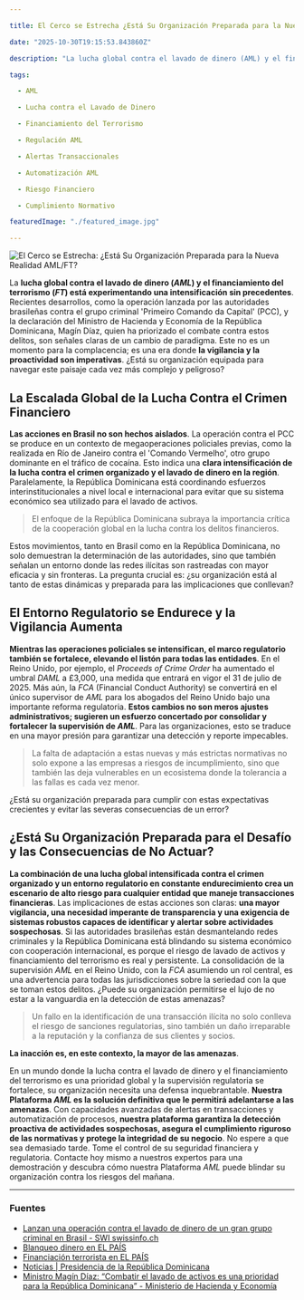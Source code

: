 ```yaml
---

title: El Cerco se Estrecha ¿Está Su Organización Preparada para la Nueva Realidad AML/FT?

date: "2025-10-30T19:15:53.843860Z"

description: "La lucha global contra el lavado de dinero (AML) y el financiamiento del terrorismo (FT) está experimentando una intensificación sin precedentes. Reci..."

tags:

  - AML

  - Lucha contra el Lavado de Dinero

  - Financiamiento del Terrorismo

  - Regulación AML

  - Alertas Transaccionales

  - Automatización AML

  - Riesgo Financiero

  - Cumplimiento Normativo

featuredImage: "./featured_image.jpg"

---
```


![El Cerco se Estrecha: ¿Está Su Organización Preparada para la Nueva Realidad AML/FT?](./featured_image.jpg)

La **lucha global contra el lavado de dinero (*AML*) y el financiamiento del terrorismo (*FT*) está experimentando una intensificación sin precedentes**. Recientes desarrollos, como la operación lanzada por las autoridades brasileñas contra el grupo criminal 'Primeiro Comando da Capital' (PCC), y la declaración del Ministro de Hacienda y Economía de la República Dominicana, Magín Díaz, quien ha priorizado el combate contra estos delitos, son señales claras de un cambio de paradigma. Este no es un momento para la complacencia; es una era donde **la vigilancia y la proactividad son imperativas**. ¿Está su organización equipada para navegar este paisaje cada vez más complejo y peligroso?

## La Escalada Global de la Lucha Contra el Crimen Financiero

**Las acciones en Brasil no son hechos aislados**. La operación contra el PCC se produce en un contexto de megaoperaciones policiales previas, como la realizada en Río de Janeiro contra el 'Comando Vermelho', otro grupo dominante en el tráfico de cocaína. Esto indica una **clara intensificación de la lucha contra el crimen organizado y el lavado de dinero en la región**. Paralelamente, la República Dominicana está coordinando esfuerzos interinstitucionales a nivel local e internacional para evitar que su sistema económico sea utilizado para el lavado de activos.

> El enfoque de la República Dominicana subraya la importancia crítica de la cooperación global en la lucha contra los delitos financieros.

Estos movimientos, tanto en Brasil como en la República Dominicana, no solo demuestran la determinación de las autoridades, sino que también señalan un entorno donde las redes ilícitas son rastreadas con mayor eficacia y sin fronteras. La pregunta crucial es: ¿su organización está al tanto de estas dinámicas y preparada para las implicaciones que conllevan?

## El Entorno Regulatorio se Endurece y la Vigilancia Aumenta

**Mientras las operaciones policiales se intensifican, el marco regulatorio también se fortalece, elevando el listón para todas las entidades**. En el Reino Unido, por ejemplo, el *Proceeds of Crime Order* ha aumentado el umbral *DAML* a £3,000, una medida que entrará en vigor el 31 de julio de 2025. Más aún, la *FCA* (Financial Conduct Authority) se convertirá en el único supervisor de *AML* para los abogados del Reino Unido bajo una importante reforma regulatoria. **Estos cambios no son meros ajustes administrativos; sugieren un esfuerzo concertado por consolidar y fortalecer la supervisión de *AML***. Para las organizaciones, esto se traduce en una mayor presión para garantizar una detección y reporte impecables.

> La falta de adaptación a estas nuevas y más estrictas normativas no solo expone a las empresas a riesgos de incumplimiento, sino que también las deja vulnerables en un ecosistema donde la tolerancia a las fallas es cada vez menor.

¿Está su organización preparada para cumplir con estas expectativas crecientes y evitar las severas consecuencias de un error?

## ¿Está Su Organización Preparada para el Desafío y las Consecuencias de No Actuar?

**La combinación de una lucha global intensificada contra el crimen organizado y un entorno regulatorio en constante endurecimiento crea un escenario de alto riesgo para cualquier entidad que maneje transacciones financieras**. Las implicaciones de estas acciones son claras: **una mayor vigilancia, una necesidad imperante de transparencia y una exigencia de sistemas robustos capaces de identificar y alertar sobre actividades sospechosas**. Si las autoridades brasileñas están desmantelando redes criminales y la República Dominicana está blindando su sistema económico con cooperación internacional, es porque el riesgo de lavado de activos y financiamiento del terrorismo es real y persistente. La consolidación de la supervisión *AML* en el Reino Unido, con la *FCA* asumiendo un rol central, es una advertencia para todas las jurisdicciones sobre la seriedad con la que se toman estos delitos. ¿Puede su organización permitirse el lujo de no estar a la vanguardia en la detección de estas amenazas?

> Un fallo en la identificación de una transacción ilícita no solo conlleva el riesgo de sanciones regulatorias, sino también un daño irreparable a la reputación y la confianza de sus clientes y socios.

**La inacción es, en este contexto, la mayor de las amenazas**.

En un mundo donde la lucha contra el lavado de dinero y el financiamiento del terrorismo es una prioridad global y la supervisión regulatoria se fortalece, su organización necesita una defensa inquebrantable. **Nuestra Plataforma *AML* es la solución definitiva que le permitirá adelantarse a las amenazas**. Con capacidades avanzadas de alertas en transacciones y automatización de procesos, **nuestra plataforma garantiza la detección proactiva de actividades sospechosas, asegura el cumplimiento riguroso de las normativas y protege la integridad de su negocio**. No espere a que sea demasiado tarde. Tome el control de su seguridad financiera y regulatoria. Contacte hoy mismo a nuestros expertos para una demostración y descubra cómo nuestra Plataforma *AML* puede blindar su organización contra los riesgos del mañana.

---

### Fuentes

* [Lanzan una operación contra el lavado de dinero de un gran grupo criminal en Brasil - SWI swissinfo.ch](https://www.swissinfo.ch/spa/lanzan-una-operaci%C3%B3n-contra-el-lavado-de-dinero-de-un-gran-grupo-criminal-en-brasil/90253811)
* [Blanqueo dinero en EL PAÍS](https://elpais.com/noticias/blanqueo-dinero/)
* [Financiación terrorista en EL PAÍS](https://elpais.com/noticias/financiacion-terrorista/)
* [Noticias | Presidencia de la República Dominicana](https://presidencia.gob.do/noticias)
* [Ministro Magín Díaz: “Combatir el lavado de activos es una prioridad para la República Dominicana” - Ministerio de Hacienda y Economía](https://www.hacienda.gob.do/ministro-magin-diaz-combatir-el-lavado-de-activos-es-una-prioridad-para-la-republica-dominicana/)